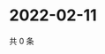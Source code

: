 # 2022-02-11

共 0 条

<!-- BEGIN WEIBO -->
<!-- 最后更新时间 Fri Feb 11 2022 06:10:43 GMT+0800 (China Standard Time) -->

<!-- END WEIBO -->
